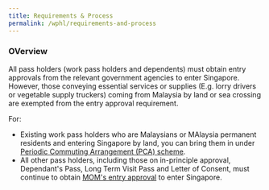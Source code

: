 ```yaml
---
title: Requirements & Process
permalink: /wphl/requirements-and-process
---
```


### OVerview

All pass holders (work pass holders and dependents) must obtain entry approvals from the relevant government agencies to enter Singapore. However, those conveying essential services or supplies (E.g. lorry drivers or vegetable supply truckers) coming from Malaysia by land or sea crossing are exempted from the entry approval requirement. 

For: 
- Existing work pass holders who are Malaysians or MAlaysia permanent residents and entering Singapore by land, you can bring them in under [Periodic Commuting Arrangement (PCA) scheme](/pca/overview).
- All other pass holders, including those on in-principle approval, Dependant's Pass, Long Term Visit Pass and Letter of Consent, must continue to obtain [MOM's entry approval](https://www.mom.gov.sg/covid-19/requirements-to-bring-pass-holders-into-singapore) to enter Singapore. 
